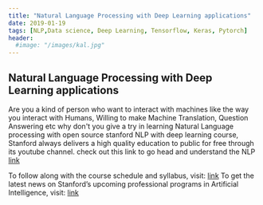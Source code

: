 ```yaml
---
title: "Natural Language Processing with Deep Learning applications"
date: 2019-01-19
tags: [NLP,Data science, Deep Learning, Tensorflow, Keras, Pytorch]
header:
  #image: "/images/kal.jpg"
---
```

## Natural Language Processing with Deep Learning applications

Are you a kind of person who want to interact with machines like the way you interact with Humans, Willing to make Machine Translation, Question Answering etc why don't you give a try in learning Natural Language processing with open source stanford NLP with deep learning course,  Stanford always delivers a high quality education to public for free through its youtube channel.
check out this link to go head and understand the NLP [link](https://youtu.be/8CWyBNX6eDo)

To follow along with the course schedule and syllabus, visit: [link](http://web.stanford.edu/class/cs224n/)
To get the latest news on Stanford’s upcoming professional programs in Artificial Intelligence, visit: [link](http://learn.stanford.edu/AI.html)
